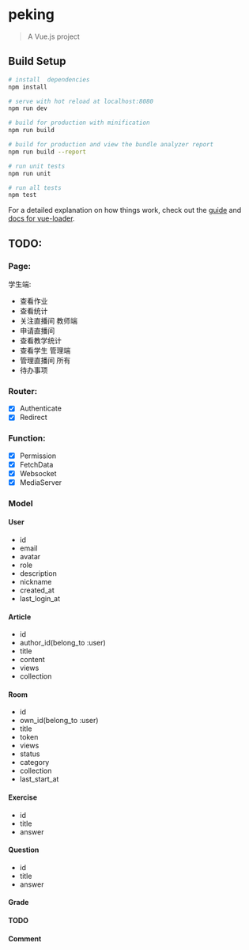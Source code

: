 # peking

> A Vue.js project

## Build Setup

``` bash
# install  dependencies
npm install

# serve with hot reload at localhost:8080
npm run dev

# build for production with minification
npm run build

# build for production and view the bundle analyzer report
npm run build --report

# run unit tests
npm run unit

# run all tests
npm test
```

For a detailed explanation on how things work, check out the [guide](http://vuejs-templates.github.io/webpack/) and [docs for vue-loader](http://vuejs.github.io/vue-loader).


## TODO:

### Page:
学生端:
  - 查看作业
  - 查看统计
  - 关注直播间
教师端
  - 申请直播间
  - 查看教学统计
  - 查看学生
管理端
  - 管理直播间
所有
  - 待办事项

### Router:
- [x] Authenticate
- [x] Redirect

### Function:
- [x] Permission
- [x] FetchData
- [x] Websocket
- [x] MediaServer

### Model
#### User
- id
- email
- avatar
- role
- description
- nickname
- created_at
- last_login_at


#### Article
- id
- author_id(belong_to :user)
- title
- content
- views
- collection

#### Room
- id
- own_id(belong_to :user)
- title
- token
- views
- status
- category
- collection
- last_start_at

#### Exercise
- id
- title
- answer

#### Question
- id
- title
- answer

#### Grade

#### TODO

#### Comment
